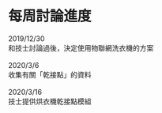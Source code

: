 # 每周討論進度
2019/12/30<br>
和技士討論過後，決定使用物聯網洗衣機的方案<br><br>
2020/3/6<br>
收集有關「乾接點」的資料<br><br>
2020/3/16<br>
技士提供烘衣機乾接點模組<br><br>
